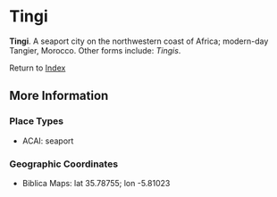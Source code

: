 # Tingi
**Tingi**. 
A seaport city on the northwestern coast of Africa; modern-day Tangier, Morocco. 
Other forms include: 
*Tingis*. 








Return to [Index](00-Index.md)

## More Information

### Place Types

* ACAI: seaport



### Geographic Coordinates

* Biblica Maps: lat 35.78755; lon -5.81023




